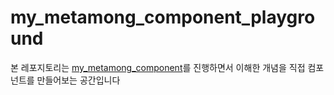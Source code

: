 # my_metamong_component_playground

본 레포지토리는 [my_metamong_component](https://github.com/Jump2FE/my_metamong_component)를 진행하면서 이해한 개념을 직접 컴포넌트를 만들어보는 공간입니다
